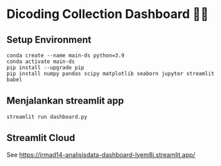 # Dicoding Collection Dashboard 🌺🌸

## Setup Environment
```
conda create --name main-ds python=3.9
conda activate main-ds
pip install --upgrade pip
pip install numpy pandas scipy matplotlib seaborn jupyter streamlit babel
```

## Menjalankan streamlit app
```
streamlit run dashboard.py
```
## Streamlit Cloud

See https://irmad14-analisisdata-dashboard-lyem8i.streamlit.app/

